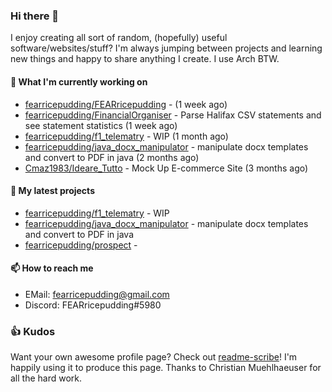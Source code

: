 ### Hi there 👋

I enjoy creating all sort of random, (hopefully) useful software/websites/stuff? 
I'm always jumping between projects and learning new things and happy to share anything I create.
I use Arch BTW.

#### 💎 What I'm currently working on

- [fearricepudding/FEARricepudding](https://github.com/fearricepudding/FEARricepudding) -  (1 week ago)
- [fearricepudding/FinancialOrganiser](https://github.com/fearricepudding/FinancialOrganiser) - Parse Halifax CSV statements and see statement statistics  (1 week ago)
- [fearricepudding/f1_telematry](https://github.com/fearricepudding/f1_telematry) - WIP (1 month ago)
- [fearricepudding/java_docx_manipulator](https://github.com/fearricepudding/java_docx_manipulator) - manipulate docx templates and convert to PDF in java (2 months ago)
- [Cmaz1983/Ideare_Tutto](https://github.com/Cmaz1983/Ideare_Tutto) - Mock Up E-commerce Site  (3 months ago)

#### 🌱 My latest projects

- [fearricepudding/f1_telematry](https://github.com/fearricepudding/f1_telematry) - WIP
- [fearricepudding/java_docx_manipulator](https://github.com/fearricepudding/java_docx_manipulator) - manipulate docx templates and convert to PDF in java
- [fearricepudding/prospect](https://github.com/fearricepudding/prospect) - 

#### 📫 How to reach me

- EMail: fearricepudding@gmail.com
- Discord: FEARricepudding#5980

### 👍 Kudos

Want your own awesome profile page? Check out [readme-scribe](https://github.com/muesli/readme-scribe)!
I'm happily using it to produce this page. Thanks to Christian Muehlhaeuser for all the hard work.

